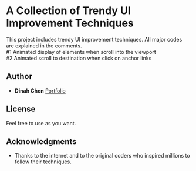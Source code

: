 # A Collection of Trendy UI Improvement Techniques

This project includes trendy UI improvement techniques. All major codes are explained in the comments.  <br>#1 Animated display of elements when scroll into the viewport<br>#2 Animated scroll to destination when click on anchor links

## Author

* **Dinah Chen**  [Portfolio](http://dinahchen.rocks)

## License

Feel free to use as you want.

## Acknowledgments

* Thanks to the internet and to the original coders who inspired millions to follow their techniques.
